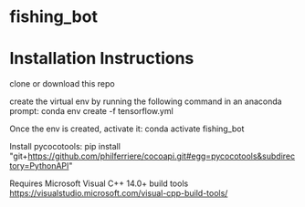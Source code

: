 # fishing_bot

# Installation Instructions

clone or download this repo

create the virtual env by running the following command in an anaconda prompt:
conda env create -f tensorflow.yml

Once the env is created, activate it:
conda activate fishing_bot

Install pycocotools:
pip install "git+https://github.com/philferriere/cocoapi.git#egg=pycocotools&subdirectory=PythonAPI"


Requires Microsoft Visual C++ 14.0+ build tools
https://visualstudio.microsoft.com/visual-cpp-build-tools/


